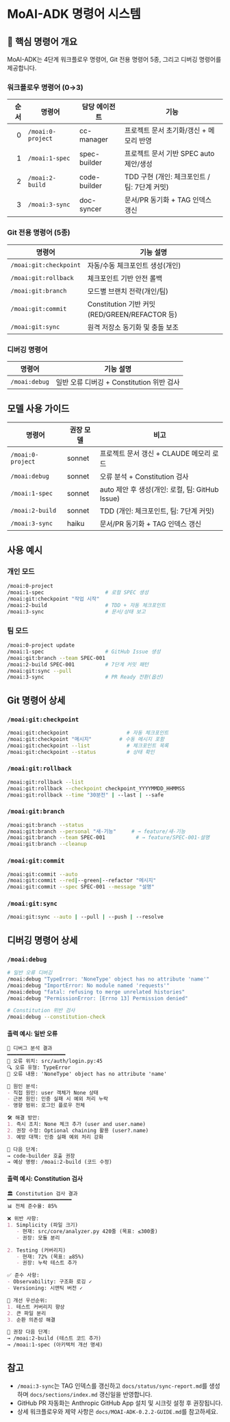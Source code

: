 # MoAI-ADK 명령어 시스템

## 🎯 핵심 명령어 개요

MoAI-ADK는 4단계 워크플로우 명령어, Git 전용 명령어 5종, 그리고 디버깅 명령어를 제공합니다.

### 워크플로우 명령어 (0→3)

| 순서 | 명령어            | 담당 에이전트 | 기능 |
|-----:|-------------------|---------------|------|
| 0    | `/moai:0-project` | cc-manager    | 프로젝트 문서 초기화/갱신 + 메모리 반영 |
| 1    | `/moai:1-spec`    | spec-builder  | 프로젝트 문서 기반 SPEC auto 제안/생성 |
| 2    | `/moai:2-build`   | code-builder  | TDD 구현 (개인: 체크포인트 / 팀: 7단계 커밋) |
| 3    | `/moai:3-sync`    | doc-syncer    | 문서/PR 동기화 + TAG 인덱스 갱신 |

### Git 전용 명령어 (5종)

| 명령어                 | 기능 설명 |
|------------------------|----------|
| `/moai:git:checkpoint` | 자동/수동 체크포인트 생성(개인) |
| `/moai:git:rollback`   | 체크포인트 기반 안전 롤백 |
| `/moai:git:branch`     | 모드별 브랜치 전략(개인/팀) |
| `/moai:git:commit`     | Constitution 기반 커밋(RED/GREEN/REFACTOR 등) |
| `/moai:git:sync`       | 원격 저장소 동기화 및 충돌 보조 |

### 디버깅 명령어

| 명령어         | 기능 설명 |
|----------------|----------|
| `/moai:debug`  | 일반 오류 디버깅 + Constitution 위반 검사 |

## 모델 사용 가이드

| 명령어            | 권장 모델 | 비고 |
|-------------------|----------|------|
| `/moai:0-project` | sonnet   | 프로젝트 문서 갱신 + CLAUDE 메모리 로드 |
| `/moai:debug`     | sonnet   | 오류 분석 + Constitution 검사 |
| `/moai:1-spec`    | sonnet   | auto 제안 후 생성(개인: 로컬, 팀: GitHub Issue) |
| `/moai:2-build`   | sonnet   | TDD (개인: 체크포인트, 팀: 7단계 커밋) |
| `/moai:3-sync`    | haiku    | 문서/PR 동기화 + TAG 인덱스 갱신 |

## 사용 예시

### 개인 모드

```bash
/moai:0-project
/moai:1-spec                    # 로컬 SPEC 생성
/moai:git:checkpoint "작업 시작"
/moai:2-build                   # TDD + 자동 체크포인트
/moai:3-sync                    # 문서/상태 보고
```

### 팀 모드

```bash
/moai:0-project update
/moai:1-spec                    # GitHub Issue 생성
/moai:git:branch --team SPEC-001
/moai:2-build SPEC-001          # 7단계 커밋 패턴
/moai:git:sync --pull
/moai:3-sync                    # PR Ready 전환(옵션)
```

## Git 명령어 상세

### `/moai:git:checkpoint`
```bash
/moai:git:checkpoint                   # 자동 체크포인트
/moai:git:checkpoint "메시지"         # 수동 메시지 포함
/moai:git:checkpoint --list            # 체크포인트 목록
/moai:git:checkpoint --status          # 상태 확인
```

### `/moai:git:rollback`
```bash
/moai:git:rollback --list
/moai:git:rollback --checkpoint checkpoint_YYYYMMDD_HHMMSS
/moai:git:rollback --time "30분전" | --last | --safe
```

### `/moai:git:branch`
```bash
/moai:git:branch --status
/moai:git:branch --personal "새-기능"     # → feature/새-기능
/moai:git:branch --team SPEC-001          # → feature/SPEC-001-설명
/moai:git:branch --cleanup
```

### `/moai:git:commit`
```bash
/moai:git:commit --auto
/moai:git:commit --red|--green|--refactor "메시지"
/moai:git:commit --spec SPEC-001 --message "설명"
```

### `/moai:git:sync`
```bash
/moai:git:sync --auto | --pull | --push | --resolve
```

## 디버깅 명령어 상세

### `/moai:debug`
```bash
# 일반 오류 디버깅
/moai:debug "TypeError: 'NoneType' object has no attribute 'name'"
/moai:debug "ImportError: No module named 'requests'"
/moai:debug "fatal: refusing to merge unrelated histories"
/moai:debug "PermissionError: [Errno 13] Permission denied"

# Constitution 위반 검사
/moai:debug --constitution-check
```

#### 출력 예시: 일반 오류
```markdown
🐛 디버그 분석 결과
━━━━━━━━━━━━━━━━━━━
📍 오류 위치: src/auth/login.py:45
🔍 오류 유형: TypeError
📝 오류 내용: 'NoneType' object has no attribute 'name'

🔬 원인 분석:
- 직접 원인: user 객체가 None 상태
- 근본 원인: 인증 실패 시 예외 처리 누락
- 영향 범위: 로그인 플로우 전체

🛠️ 해결 방안:
1. 즉시 조치: None 체크 추가 (user and user.name)
2. 권장 수정: Optional chaining 활용 (user?.name)
3. 예방 대책: 인증 실패 예외 처리 강화

🎯 다음 단계:
→ code-builder 호출 권장
→ 예상 명령: /moai:2-build (코드 수정)
```

#### 출력 예시: Constitution 검사
```markdown
🏛️ Constitution 검사 결과
━━━━━━━━━━━━━━━━━━━━━
📊 전체 준수율: 85%

❌ 위반 사항:
1. Simplicity (파일 크기)
   - 현재: src/core/analyzer.py 420줄 (목표: ≤300줄)
   - 권장: 모듈 분리

2. Testing (커버리지)
   - 현재: 72% (목표: ≥85%)
   - 권장: 누락 테스트 추가

✅ 준수 사항:
- Observability: 구조화 로깅 ✓
- Versioning: 시맨틱 버전 ✓

🎯 개선 우선순위:
1. 테스트 커버리지 향상
2. 큰 파일 분리
3. 순환 의존성 해결

🔄 권장 다음 단계:
→ /moai:2-build (테스트 코드 추가)
→ /moai:1-spec (아키텍처 개선 명세)
```

## 참고

- `/moai:3-sync`는 TAG 인덱스를 갱신하고 `docs/status/sync-report.md`를 생성하며 `docs/sections/index.md` 갱신일을 반영합니다.
- GitHub PR 자동화는 Anthropic GitHub App 설치 및 시크릿 설정 후 권장됩니다.
- 상세 워크플로우와 제약 사항은 `docs/MOAI-ADK-0.2.2-GUIDE.md`를 참고하세요.
